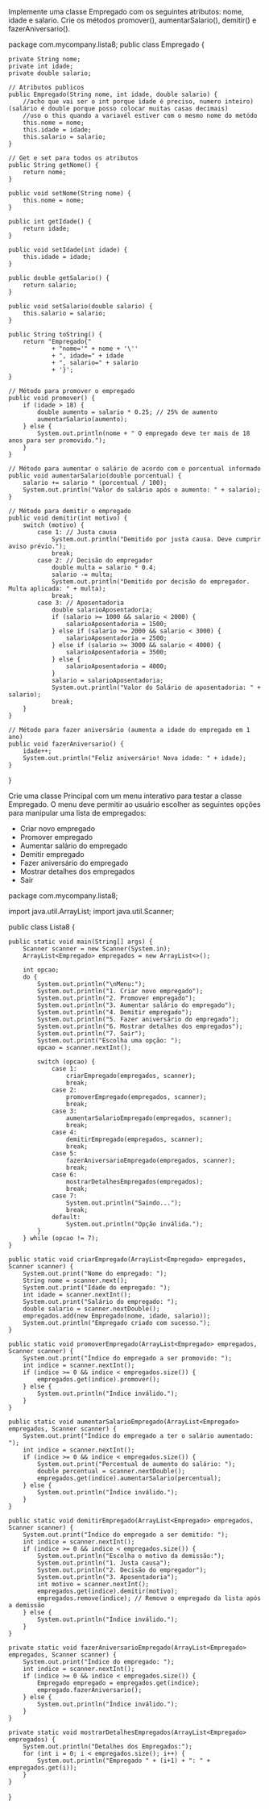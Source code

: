 Implemente uma classe Empregado com os seguintes atributos: nome, idade e salario. Crie os métodos promover(), aumentarSalario(), demitir() e fazerAniversario().

package com.mycompany.lista8;
public class Empregado {

    private String nome;
    private int idade;
    private double salario;

    // Atributos publicos
    public Empregado(String nome, int idade, double salario) {
        //acho que vai ser o int porque idade é preciso, numero inteiro) (salário é double porque posso colocar muitas casas decimais)
        //uso o this quando a variavél estiver com o mesmo nome do metódo
        this.nome = nome;
        this.idade = idade;
        this.salario = salario;
    }

    // Get e set para todos os atributos
    public String getNome() {
        return nome;
    }

    public void setNome(String nome) {
        this.nome = nome;
    }

    public int getIdade() {
        return idade;
    }

    public void setIdade(int idade) {
        this.idade = idade;
    }

    public double getSalario() {
        return salario;
    }

    public void setSalario(double salario) {
        this.salario = salario;
    }

    public String toString() {
        return "Empregado{"
                + "nome='" + nome + '\''
                + ", idade=" + idade
                + ", salario=" + salario
                + '}';
    }

    // Método para promover o empregado 
    public void promover() {
        if (idade > 18) {
            double aumento = salario * 0.25; // 25% de aumento
            aumentarSalario(aumento);
        } else {
            System.out.println(nome + " O empregado deve ter mais de 18 anos para ser promovido.");
        }
    }

    // Método para aumentar o salário de acordo com o porcentual informado
    public void aumentarSalario(double porcentual) {
        salario += salario * (porcentual / 100);
        System.out.println("Valor do salário após o aumento: " + salario);
    }

    // Método para demitir o empregado
    public void demitir(int motivo) {
        switch (motivo) {
            case 1: // Justa causa
                System.out.println("Demitido por justa causa. Deve cumprir aviso prévio.");
                break;
            case 2: // Decisão do empregador
                double multa = salario * 0.4;
                salario -= multa;
                System.out.println("Demitido por decisão do empregador. Multa aplicada: " + multa);
                break;
            case 3: // Aposentadoria
                double salarioAposentadoria;
                if (salario >= 1000 && salario < 2000) {
                    salarioAposentadoria = 1500;
                } else if (salario >= 2000 && salario < 3000) {
                    salarioAposentadoria = 2500;
                } else if (salario >= 3000 && salario < 4000) {
                    salarioAposentadoria = 3500;
                } else {
                    salarioAposentadoria = 4000;
                }
                salario = salarioAposentadoria;
                System.out.println("Valor do Salário de aposentadoria: " + salario);
                break;
        }
    }

    // Método para fazer aniversário (aumenta a idade do empregado em 1 ano)
    public void fazerAniversario() {
        idade++;
        System.out.println("Feliz aniversário! Nova idade: " + idade);
    }
}


Crie uma classe Principal com um menu interativo para testar a classe Empregado. O menu deve permitir ao usuário escolher as seguintes opções para manipular uma lista de empregados:
- Criar novo empregado
- Promover empregado
- Aumentar salário do empregado
- Demitir empregado
- Fazer aniversário do empregado
- Mostrar detalhes dos empregados
- Sair

package com.mycompany.lista8;

import java.util.ArrayList;
import java.util.Scanner;

public class Lista8 {

    public static void main(String[] args) {
        Scanner scanner = new Scanner(System.in);
        ArrayList<Empregado> empregados = new ArrayList<>();

        int opcao;
        do {
            System.out.println("\nMenu:");
            System.out.println("1. Criar novo empregado");
            System.out.println("2. Promover empregado");
            System.out.println("3. Aumentar salário do empregado");
            System.out.println("4. Demitir empregado");
            System.out.println("5. Fazer aniversário do empregado");
            System.out.println("6. Mostrar detalhes dos empregados");
            System.out.println("7. Sair");
            System.out.print("Escolha uma opção: ");
            opcao = scanner.nextInt();

            switch (opcao) {
                case 1:
                    criarEmpregado(empregados, scanner);
                    break;
                case 2:
                    promoverEmpregado(empregados, scanner);
                    break;
                case 3:
                    aumentarSalarioEmpregado(empregados, scanner);
                    break;
                case 4:
                    demitirEmpregado(empregados, scanner);
                    break;
                case 5:
                    fazerAniversarioEmpregado(empregados, scanner);
                    break;
                case 6:
                    mostrarDetalhesEmpregados(empregados);
                    break;
                case 7:
                    System.out.println("Saindo...");
                    break;
                default:
                    System.out.println("Opção inválida.");
            }
        } while (opcao != 7);
    }

    public static void criarEmpregado(ArrayList<Empregado> empregados, Scanner scanner) {
        System.out.print("Nome do empregado: ");
        String nome = scanner.next();
        System.out.print("Idade do empregado: ");
        int idade = scanner.nextInt();
        System.out.print("Salário do empregado: ");
        double salario = scanner.nextDouble();
        empregados.add(new Empregado(nome, idade, salario));
        System.out.println("Empregado criado com sucesso.");
    }

    public static void promoverEmpregado(ArrayList<Empregado> empregados, Scanner scanner) {
        System.out.print("Índice do empregado a ser promovido: ");
        int indice = scanner.nextInt();
        if (indice >= 0 && indice < empregados.size()) {
            empregados.get(indice).promover();
        } else {
            System.out.println("Índice inválido.");
        }
    }

    public static void aumentarSalarioEmpregado(ArrayList<Empregado> empregados, Scanner scanner) {
        System.out.print("Índice do empregado a ter o salário aumentado: ");
        int indice = scanner.nextInt();
        if (indice >= 0 && indice < empregados.size()) {
            System.out.print("Percentual de aumento do salário: ");
            double percentual = scanner.nextDouble();
            empregados.get(indice).aumentarSalario(percentual);
        } else {
            System.out.println("Índice inválido.");
        }
    }

    public static void demitirEmpregado(ArrayList<Empregado> empregados, Scanner scanner) {
        System.out.print("Índice do empregado a ser demitido: ");
        int indice = scanner.nextInt();
        if (indice >= 0 && indice < empregados.size()) {
            System.out.println("Escolha o motivo da demissão:");
            System.out.println("1. Justa causa");
            System.out.println("2. Decisão do empregador");
            System.out.println("3. Aposentadoria");
            int motivo = scanner.nextInt();
            empregados.get(indice).demitir(motivo);
            empregados.remove(indice); // Remove o empregado da lista após a demissão
        } else {
            System.out.println("Índice inválido.");
        }
    }

    private static void fazerAniversarioEmpregado(ArrayList<Empregado> empregados, Scanner scanner) {
        System.out.print("Índice do empregado: ");
        int indice = scanner.nextInt();
        if (indice >= 0 && indice < empregados.size()) {
            Empregado empregado = empregados.get(indice);
            empregado.fazerAniversario();
        } else {
            System.out.println("Índice inválido.");
        }
    }

    private static void mostrarDetalhesEmpregados(ArrayList<Empregado> empregados) {
        System.out.println("Detalhes dos Empregados:");
        for (int i = 0; i < empregados.size(); i++) {
            System.out.println("Empregado " + (i+1) + ": " + empregados.get(i));
        }
    }
}



